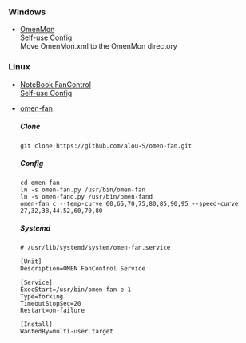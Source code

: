 ### Windows
- [OmenMon](https://github.com/OmenMon/OmenMon)<br>
  [Self-use Config](https://github.com/lyrnya/fan-omen16/blob/main/Config/OmenMon.xml.sys)<br>
  Move OmenMon.xml to the OmenMon directory

### Linux
- [NoteBook FanControl](https://github.com/nbfc-linux/nbfc-linux)<br>
  [Self-use Config](https://github.com/lyrnya/fan-omen16/blob/main/Config/HP%20OMEN%20Laptop%2016-b0xxx.json)

- [omen-fan](https://github.com/alou-S/omen-fan)
  ##### Clone
  ```
  git clone https://github.com/alou-S/omen-fan.git
  ```
  ##### Config
  ```
  cd omen-fan
  ln -s omen-fan.py /usr/bin/omen-fan
  ln -s omen-fand.py /usr/bin/omen-fand
  omen-fan c --temp-curve 60,65,70,75,80,85,90,95 --speed-curve 27,32,38,44,52,60,70,80
  ```
  ##### Systemd
  ```
  # /usr/lib/systemd/system/omen-fan.service
  
  [Unit]
  Description=OMEN FanControl Service
  
  [Service]
  ExecStart=/usr/bin/omen-fan e 1
  Type=forking
  TimeoutStopSec=20
  Restart=on-failure
  
  [Install]
  WantedBy=multi-user.target
  ```
